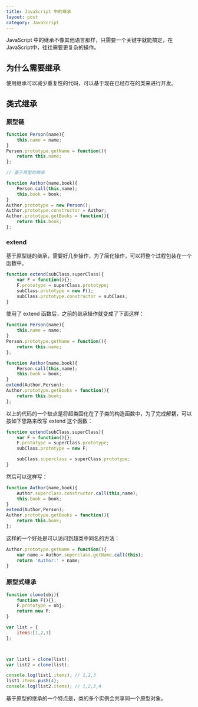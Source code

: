 ```yaml
---
title: JavaScript 中的继承
layout: post
category: JavaScript
---
```



JavaScript 中的继承不像其他语言那样，只需要一个关键字就能搞定，在JavaScript中，往往需要更复杂的操作。

## 为什么需要继承

使用继承可以减少重复性的代码，可以基于现在已经存在的类来进行开发。

## 类式继承

### 原型链

```javascript
function Person(name){
    this.name = name;
}
Person.prototype.getName = function(){
    return this.name;
};

// 基于原型的继承

function Author(name,book){
    Person.call(this,name);
    this.book = book;
}
Author.prototype = new Person();
Author.prototype.constructor = Author;
Author.prototype.getBooks = function(){
    return this.book;
};
```

### extend

基于原型链的继承，需要好几步操作，为了简化操作，可以将整个过程包装在一个函数中。

```javascript
function extend(subClass,superClass){
    var F = function(){};
    F.prototype = superClass.prototype;
    subClass.prototype = new F();
    subClass.prototype.constructor = subClass;
}
```

使用了 extend 函数后，之前的继承操作就变成了下面这样：

```javascript
function Person(name){
    this.name = name;
}
Person.prototype.getName = function(){
    return this.name;
};

function Author(name,book){
    Person.call(this,name);
    this.book = book;
}
extend(Author,Person);
Author.prototype.getBooks = function(){
    return this.book;
};
```


以上的代码的一个缺点是将超类固化在了子类的构造函数中，为了完成解耦，可以按如下思路来改写 extend 这个函数：

```javascript
function extend(subClass,superClass){
    var F = function(){};
    F.prototype = superClass.prototype;
    subClass.prototype = new F;

    subClass.superclass = superClass.prototype;    
}
```

然后可以这样写：

```javascript
function Author(name,book){
    Author.superclass.constructor.call(this,name);
    this.book = book;
}
extend(Author,Person);
Author.prototype.getBooks = function(){
    return this.book;
};
```


这样的一个好处是可以访问到超类中同名的方法：

```javascript
Author.prototype.getName = function(){
    var name = Author.superclass.getName.call(this);
    return 'Author:' + name;
}
```

### 原型式继承

```javascript
function clone(obj){
	function F(){};
	F.prototype = obj;
	return new F;
}

var list = {
	items:[1,2,3]
};



var list1 = clone(list);
var list2 = clone(list);

console.log(list1.items); // 1,2,3
list1.items.push(4);
console.log(list2.items); // 1,2,3,4
```

基于原型的继承的一个特点是，类的多个实例会共享同一个原型对象。
